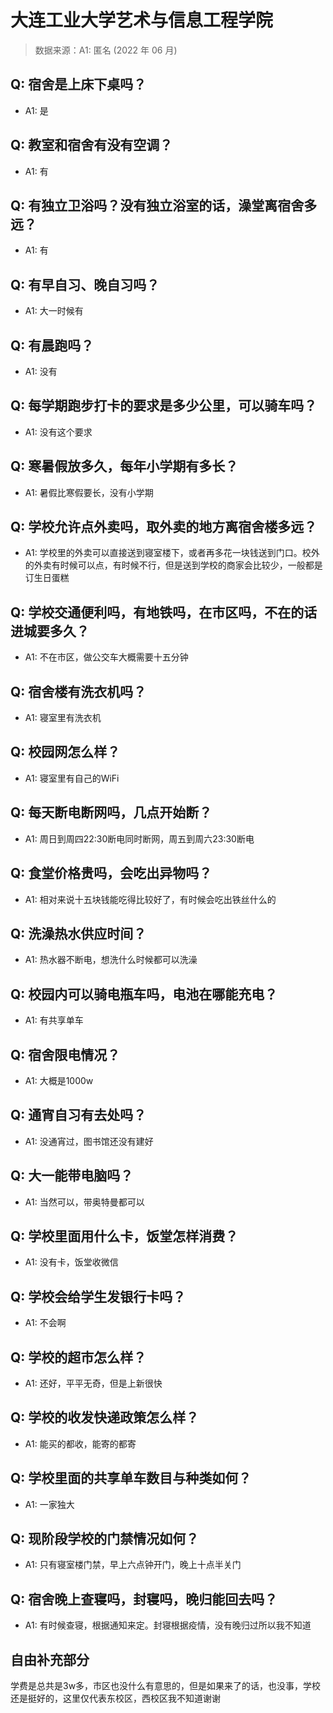# 大连工业大学艺术与信息工程学院

> 数据来源：A1: 匿名 (2022 年 06 月)

## Q: 宿舍是上床下桌吗？

- A1: 是

## Q: 教室和宿舍有没有空调？

- A1: 有

## Q: 有独立卫浴吗？没有独立浴室的话，澡堂离宿舍多远？

- A1: 有

## Q: 有早自习、晚自习吗？

- A1: 大一时候有

## Q: 有晨跑吗？

- A1: 没有

## Q: 每学期跑步打卡的要求是多少公里，可以骑车吗？

- A1: 没有这个要求

## Q: 寒暑假放多久，每年小学期有多长？

- A1: 暑假比寒假要长，没有小学期

## Q: 学校允许点外卖吗，取外卖的地方离宿舍楼多远？

- A1: 学校里的外卖可以直接送到寝室楼下，或者再多花一块钱送到门口。校外的外卖有时候可以点，有时候不行，但是送到学校的商家会比较少，一般都是订生日蛋糕

## Q: 学校交通便利吗，有地铁吗，在市区吗，不在的话进城要多久？

- A1: 不在市区，做公交车大概需要十五分钟

## Q: 宿舍楼有洗衣机吗？

- A1: 寝室里有洗衣机

## Q: 校园网怎么样？

- A1: 寝室里有自己的WiFi

## Q: 每天断电断网吗，几点开始断？

- A1: 周日到周四22:30断电同时断网，周五到周六23:30断电

## Q: 食堂价格贵吗，会吃出异物吗？

- A1: 相对来说十五块钱能吃得比较好了，有时候会吃出铁丝什么的

## Q: 洗澡热水供应时间？

- A1: 热水器不断电，想洗什么时候都可以洗澡

## Q: 校园内可以骑电瓶车吗，电池在哪能充电？

- A1: 有共享单车

## Q: 宿舍限电情况？

- A1: 大概是1000w

## Q: 通宵自习有去处吗？

- A1: 没通宵过，图书馆还没有建好

## Q: 大一能带电脑吗？

- A1: 当然可以，带奥特曼都可以

## Q: 学校里面用什么卡，饭堂怎样消费？

- A1: 没有卡，饭堂收微信

## Q: 学校会给学生发银行卡吗？

- A1: 不会啊

## Q: 学校的超市怎么样？

- A1: 还好，平平无奇，但是上新很快

## Q: 学校的收发快递政策怎么样？

- A1: 能买的都收，能寄的都寄

## Q: 学校里面的共享单车数目与种类如何？

- A1: 一家独大

## Q: 现阶段学校的门禁情况如何？

- A1: 只有寝室楼门禁，早上六点钟开门，晚上十点半关门

## Q: 宿舍晚上查寝吗，封寝吗，晚归能回去吗？

- A1: 有时候查寝，根据通知来定。封寝根据疫情，没有晚归过所以我不知道

## 自由补充部分

学费是总共是3w多，市区也没什么有意思的，但是如果来了的话，也没事，学校还是挺好的，这里仅代表东校区，西校区我不知道谢谢